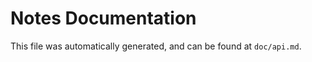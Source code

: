 Notes Documentation
=====================

This file was automatically generated, and can be found at `doc/api.md`.
